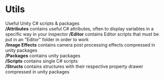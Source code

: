# Utils
Useful Unity C# scripts & packages  
**/Attributes** contains useful C# attributes, often to display variables in a specific way in your inspector
**/Editor** contains Editor scripts that must be put in an "Editor" folder in order to work  
**/Image Effects** contains camera post processing effects compressed in unity packages  
**/Packages** contains unity packages  
**/Scripts** contains single C# scripts  
**/Structs** contains structures with their respective property drawer compressed in unity packages  
